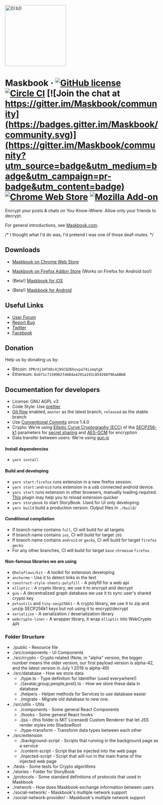 <a href="https://maskbook.com/">
  <img src="https://dimensiondev.github.io/Maskbook-VI/the-laughing-mask.png"
       width="200" height="200" title="([I:b])" alt="([I:b])">
</a>

# Maskbook &middot; [![GitHub license](https://img.shields.io/badge/license-AGPL-blue.svg?style=flat-square)](https://github.com/DimensionDev/Maskbook/blob/master/LICENSE) [![Circle CI](https://img.shields.io/circleci/project/github/DimensionDev/Maskbook.svg?style=flat-square&logo=circleci)](https://circleci.com/gh/DimensionDev/Maskbook) [![Join the chat at https://gitter.im/Maskbook/community](https://badges.gitter.im/Maskbook/community.svg)](https://gitter.im/Maskbook/community?utm_source=badge&utm_medium=badge&utm_campaign=pr-badge&utm_content=badge) [![Chrome Web Store](https://img.shields.io/chrome-web-store/v/jkoeaghipilijlahjplgbfiocjhldnap.svg?logo=Maskbook&logoColor=%231c68f3&style=flat-square&label=Chrome%20store)][crext] [![Mozilla Add-on](https://img.shields.io/amo/v/maskbook?label=Firefox%20store&style=flat-square)][fxaddon]

Encrypt your posts & chats on You-Know-Where. Allow only your friends to decrypt.

For general introductions, see [Maskbook.com](https://maskbook.com/).

/* I thought what I'd do was, I'd pretend I was one of those deaf-mutes. */

## Downloads

-   [Maskbook on Chrome Web Store][crext]
-   [Maskbook on Firefox Addon Store][fxaddon] (Works on Firefox for Android too!)
-   (Beta!) [Maskbook for iOS][ios]
-   (Beta!) [Maskbook for Android][android]

    [crext]: https://chrome.google.com/webstore/detail/maskbook/jkoeaghipilijlahjplgbfiocjhldnap/
    [fxaddon]: https://addons.mozilla.org/en-US/firefox/addon/maskbook/
    [ios]: https://testflight.apple.com/join/OGmGmIg1
    [android]: https://play.google.com/store/apps/details?id=com.dimension.maskbook

## Useful Links

- [User Forum](https://github.com/DimensionDev/Maskbook-Talks)
- [Report Bug](https://maskbook.com/links/?report-bug)
- [Twitter](https://twitter.com/ProjectMaskbook)
- [Facebook](https://www.facebook.com/realmaskbook)

## Donation

Help us by donating us by:

- Bitcoin: `3PRrXj1HTXDc4j9SCQZ6hovpa74iimqtgX`
- Ethereum: `0xD71c7150962fd484a4291a193c85426Df9EaABbB`

## Documentation for developers

-   License: GNU AGPL v3
-   Code Style: Use [prettier](https://github.com/prettier/prettier)
-   [Git flow](https://github.com/nvie/gitflow) enabled, `master` as the latest branch, `released` as the stable branch
-   Use [Conventional Commits](https://www.conventionalcommits.org/) since 1.4.0
-   Crypto: We're using [Elliptic Curve Cryptography (ECC)](https://en.wikipedia.org/wiki/ECC) of the [SECP256-k1](https://en.bitcoin.it/wiki/Secp256k1) parameters for [secret sharing](https://en.wikipedia.org/wiki/Elliptic-curve_Diffie–Hellman) and [AES-GCM](https://en.wikipedia.org/wiki/Galois/Counter_Mode) for encryption
-   Data transfer between users: We're using [gun.js](https://gun.eco)

#### Install dependencies

-   `yarn install`

#### Build and developing

-   `yarn start:firefox` runs extension in a new firefox session.
-   `yarn start:android` runs extension in a usb connected android device.
-   `yarn start` runs extension in other browsers, manually loading required.
    [This](https://chrome.google.com/webstore/detail/extensions-reloader/fimgfedafeadlieiabdeeaodndnlbhid) plugin may help you to reload extension quicker.
-   `yarn storybook` to start StoryBook. Used for UI only developing.
-   `yarn build` build a production version. Output files in `./build/`

#### Conditional compilation

-   If branch name contains `full`, CI will build for all targets
-   If branch name contains `ios`, CI will build for target `iOS`
-   If branch name contains `android` or `gecko`, CI will build for target `firefox` `gecko`
-   For any other branches, CI will build for target `base` `chromium` `firefox`

#### Non-famous libraries we are using

-   `@holoflows/kit` - A toolkit for extension developing
-   `anchorme` - Use it to detect links in the text
-   `construct-style-sheets-polyfill` - A polyfill for a web api
-   `elliptic` - A crypto library, we use it to encrypt and decrypt
-   `gun` - A decentralized graph database we use it to sync user's shared crypto key
-   `pvtsutils` and `tiny-secp256k1` - A crypto library, we use it to zip and unzip SECP256k1 keys but not using it to encrypt/decrypt
-   `serialijse` - A serialization / deserialization library
-   `webcrypto-liner` - A wrapper library, it wrap `elliptic` into WebCrypto API

### Folder Structure

-   ./public - Resource file
-   ./src/components - UI Components
-   ./src/crypto - Crypto related (Note, in "alpha" version, the bigger number means the older version, our first payload version is alpha-42, and the latest version in July 1 2019 is alpha-40)
-   ./src/database - How we store data.
    -   ./type.ts - Type definition for Identifier (used everywhere!)
    -   ./{avatar,group,people,post}.ts - How we store these data in database
    -   ./helpers - Helper methods for Services to use database easier
    -   ./migrate - Migrate old database to new one.
-   ./src/utils - Utils
    -   ./components - Some general React Components
    -   ./hooks - Some general React hooks
    -   ./jss - (this folder is MIT Licensed) Custom Renderer that let JSS render styles into ShadowRoot
    -   ./type-transform - Transform data types between each other
-   ./src/extension
    -   ./background-script - Scripts that running in the background page as a service
    -   ./content-script - Script that be injected into the web page
    -   ./injected-script - Script that will run in the main frame of the injected web page
-   ./tests - Some tests for Crypto algorithms
-   ./stories - Folder for StoryBook
-   ./protocols - Some standard definitions of protocols that used in Maskbook
-   ./network - How does Maskbook exchange information between users
-   ./social-network/ - Maskbook's multiple network support
-   ./social-network-provider/ - Maskbook's multiple network support

